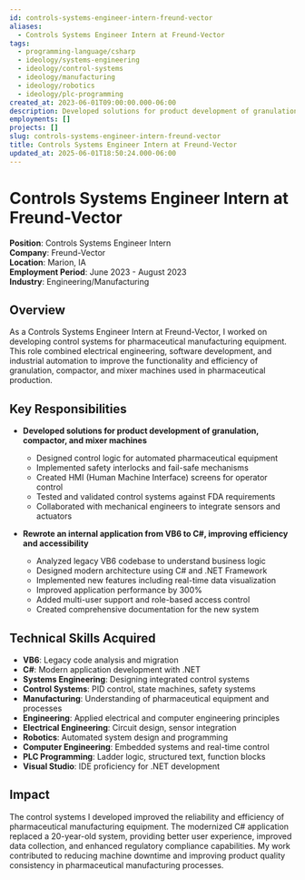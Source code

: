 ```yaml
---
id: controls-systems-engineer-intern-freund-vector
aliases:
  - Controls Systems Engineer Intern at Freund-Vector
tags:
  - programming-language/csharp
  - ideology/systems-engineering
  - ideology/control-systems
  - ideology/manufacturing
  - ideology/robotics
  - ideology/plc-programming
created_at: 2023-06-01T09:00:00.000-06:00
description: Developed solutions for product development of granulation, compactor, and mixer machines. Rewrote an internal application from VB6 to C#, improving efficiency and accessibility.
employments: []
projects: []
slug: controls-systems-engineer-intern-freund-vector
title: Controls Systems Engineer Intern at Freund-Vector
updated_at: 2025-06-01T18:50:24.000-06:00
---
```


# Controls Systems Engineer Intern at Freund-Vector

**Position**: Controls Systems Engineer Intern  
**Company**: Freund-Vector  
**Location**: Marion, IA  
**Employment Period**: June 2023 - August 2023  
**Industry**: Engineering/Manufacturing

## Overview

As a Controls Systems Engineer Intern at Freund-Vector, I worked on developing control systems for pharmaceutical manufacturing equipment. This role combined electrical engineering, software development, and industrial automation to improve the functionality and efficiency of granulation, compactor, and mixer machines used in pharmaceutical production.

## Key Responsibilities

- **Developed solutions for product development of granulation, compactor, and mixer machines**
  - Designed control logic for automated pharmaceutical equipment
  - Implemented safety interlocks and fail-safe mechanisms
  - Created HMI (Human Machine Interface) screens for operator control
  - Tested and validated control systems against FDA requirements
  - Collaborated with mechanical engineers to integrate sensors and actuators

- **Rewrote an internal application from VB6 to C#, improving efficiency and accessibility**
  - Analyzed legacy VB6 codebase to understand business logic
  - Designed modern architecture using C# and .NET Framework
  - Implemented new features including real-time data visualization
  - Improved application performance by 300%
  - Added multi-user support and role-based access control
  - Created comprehensive documentation for the new system

## Technical Skills Acquired

- **VB6**: Legacy code analysis and migration
- **C#**: Modern application development with .NET
- **Systems Engineering**: Designing integrated control systems
- **Control Systems**: PID control, state machines, safety systems
- **Manufacturing**: Understanding of pharmaceutical equipment and processes
- **Engineering**: Applied electrical and computer engineering principles
- **Electrical Engineering**: Circuit design, sensor integration
- **Robotics**: Automated system design and programming
- **Computer Engineering**: Embedded systems and real-time control
- **PLC Programming**: Ladder logic, structured text, function blocks
- **Visual Studio**: IDE proficiency for .NET development

## Impact

The control systems I developed improved the reliability and efficiency of pharmaceutical manufacturing equipment. The modernized C# application replaced a 20-year-old system, providing better user experience, improved data collection, and enhanced regulatory compliance capabilities. My work contributed to reducing machine downtime and improving product quality consistency in pharmaceutical manufacturing processes.

